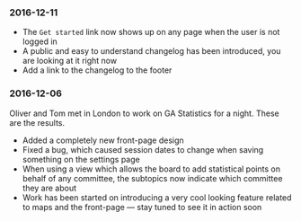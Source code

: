 ### 2016-12-11
* The `Get started` link now shows up on any page when the user is not logged in
* A public and easy to understand changelog has been introduced, you are looking at it right now
* Add a link to the changelog to the footer

### 2016-12-06
Oliver and Tom met in London to work on GA Statistics for a night. These are the results.

* Added a completely new front-page design
* Fixed a bug, which caused session dates to change when saving something on the settings page
* When using a view which allows the board to add statistical points on behalf of any committee, the subtopics now indicate which committee they are about
* Work has been started on introducing a very cool looking feature related to maps and the front-page — stay tuned to see it in action soon
